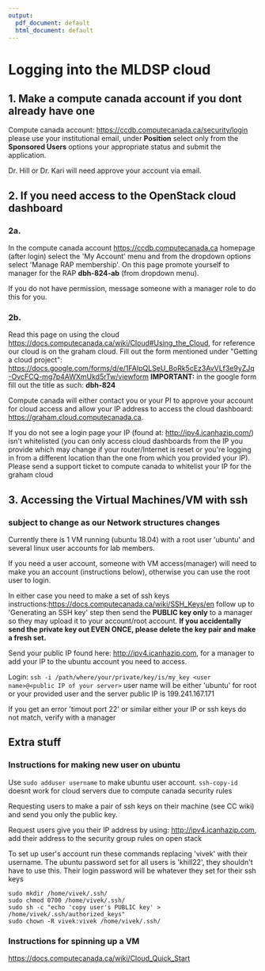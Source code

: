 ```yaml
---
output:
  pdf_document: default
  html_document: default
---
```

# Logging into the MLDSP cloud
## 1. Make a compute canada account if you dont already have one 
Compute canada account: https://ccdb.computecanada.ca/security/login please use your institutional email, under **Position** select only from the **Sponsored Users** options your appropriate status and submit the application.

Dr. Hill or Dr. Kari will need approve your account via email.
## 2. If you need access to the OpenStack cloud dashboard 
### 2a.
In the compute canada account https://ccdb.computecanada.ca homepage (after login) select the 'My Account' menu and from the dropdown options select 'Manage RAP membership'. On this page promote yourself to manager for the RAP **dbh-824-ab** (from dropdown menu). 

If you do not have permission, message someone with a manager role to do this for you.

### 2b. 
Read this page on using the cloud https://docs.computecanada.ca/wiki/Cloud#Using_the_Cloud, for reference our cloud is on the graham cloud. Fill out the form mentioned under "Getting a cloud project": https://docs.google.com/forms/d/e/1FAIpQLSeU_BoRk5cEz3AvVLf3e9yZJq-OvcFCQ-mg7p4AWXmUkd5rTw/viewform **IMPORTANT:** in the google form fill out the title as such: **dbh-824**

Compute canada will either contact you or your PI to approve your account for cloud access and allow your IP address to access the cloud dashboard: https://graham.cloud.computecanada.ca. 

If you do not see a login page your IP (found at: http://ipv4.icanhazip.com/) isn't whitelisted (you can only access cloud dashboards from the IP you provide which may change if your router/Internet is reset or you're logging in from a different location than the one from which you provided your IP). Please send a support ticket to compute canada to whitelist your IP for the graham cloud 

## 3. Accessing the Virtual Machines/VM with ssh 
### subject to change as our Network structures changes
Currently there is 1 VM running (ubuntu 18.04) with a root user 'ubuntu' and several linux user accounts for lab members. 

If you need a user account, someone with VM access(manager) will need to make you an account (instructions below), otherwise you can use the root user to login. 

In either case you need to make a set of ssh keys instructions:https://docs.computecanada.ca/wiki/SSH_Keys/en follow up to 'Generating an SSH key' step then send the **PUBLIC key only** to a manager so they may upload it to your account/root account. **If you accidentally send the private key out EVEN ONCE, please delete the key pair and make a fresh set.**

Send your public IP found here: http://ipv4.icanhazip.com, for a manager to add your IP to the ubuntu account you need to access.

Login: ```ssh -i /path/where/your/private/key/is/my_key <user name>@<public IP of your server>``` user name will be either 'ubuntu' for root or your provided user and the server public IP is 199.241.167.171

If you get an error 'timout port 22' or similar either your IP or ssh keys do not match, verify with a manager


## Extra stuff
### Instructions for making new user on ubuntu
Use ```sudo adduser username``` to make ubuntu user account.  ```ssh-copy-id``` doesnt work for cloud servers due to compute canada security rules

Requesting users to make a pair of ssh keys on their machine (see CC wiki) and send you only the public key.

Request users give you their IP address by using: http://ipv4.icanhazip.com, add their address to the security group rules on open stack

To set up user's account run these commands replacing 'vivek' with their username. The ubuntu password set for all users is 'khill22', they shouldn't have to use this. Their login password will be whatever they set for their ssh keys
```
sudo mkdir /home/vivek/.ssh/
sudo chmod 0700 /home/vivek/.ssh/
sudo sh -c "echo 'copy user's PUBLIC key' > /home/vivek/.ssh/authorized_keys"
sudo chown -R vivek:vivek /home/vivek/.ssh/ 
```
### Instructions for spinning up a VM
https://docs.computecanada.ca/wiki/Cloud_Quick_Start 